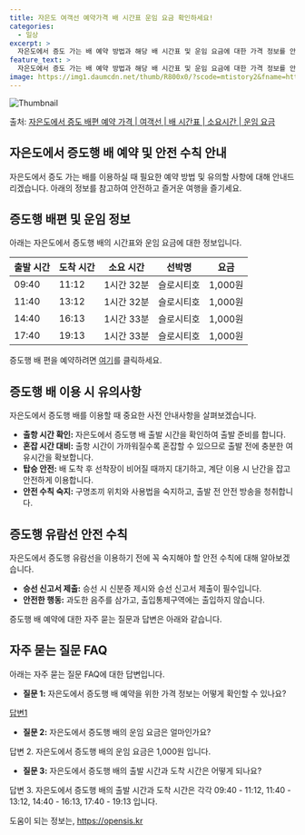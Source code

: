 ```yaml
---
title: 자은도 여객선 예약가격 배 시간표 운임 요금 확인하세요!
categories:
  - 일상
excerpt: >
  자은도에서 증도 가는 배 예약 방법과 해당 배 시간표 및 운임 요금에 대한 가격 정보를 안내 드리겠습니다. 안전하고 재밋는 증도행 여행을 위해 아래 정보 참고하시기 바랍니다. 증도행 배편 예약하기 👈 클릭자은도에서 증도행 배 시간표출발 시간도착 시간소요 시간선박명요금09:4011:121시간 32분슬로시티호1,000원11:4013:121시간 32분슬로시티호1,000원14:4016:131시간 33분슬로시티호1,000원17:4019:131시간 33분슬로시티호1,000원증도행 배편 예약하기 👈 클릭자은도에서 증도행 여객선 탑승 시 이용수칙자은도에서 증도행 배를 이용할 때 알아두어야 할 중요한 수칙들을 살펴보겠습니다. 중요한 내용 1) 자은도에서 증도행 배 출항시간을 확인하여 출발 준비를 합니다. 2) 출항 시간..
feature_text: >
  자은도에서 증도 가는 배 예약 방법과 해당 배 시간표 및 운임 요금에 대한 가격 정보를 안내 드리겠습니다. 안전하고 재밋는 증도행 여행을 위해 아래 정보 참고하시기 바랍니다. 증도행 배편 예약하기 👈 클릭자은도에서 증도행 배 시간표출발 시간도착 시간소요 시간선박명요금09:4011:121시간 32분슬로시티호1,000원11:4013:121시간 32분슬로시티호1,000원14:4016:131시간 33분슬로시티호1,000원17:4019:131시간 33분슬로시티호1,000원증도행 배편 예약하기 👈 클릭자은도에서 증도행 여객선 탑승 시 이용수칙자은도에서 증도행 배를 이용할 때 알아두어야 할 중요한 수칙들을 살펴보겠습니다. 중요한 내용 1) 자은도에서 증도행 배 출항시간을 확인하여 출발 준비를 합니다. 2) 출항 시간..
image: https://img1.daumcdn.net/thumb/R800x0/?scode=mtistory2&fname=https%3A%2F%2Fblog.kakaocdn.net%2Fdn%2Fb5cbDv%2FbtsHDhkKCxH%2FrJz5DHWTLqfxiX2PbknYM0%2Fimg.webp
---
```


![Thumbnail](https://img1.daumcdn.net/thumb/R800x0/?scode=mtistory2&fname=https%3A%2F%2Fblog.kakaocdn.net%2Fdn%2Fb5cbDv%2FbtsHDhkKCxH%2FrJz5DHWTLqfxiX2PbknYM0%2Fimg.webp)

<p>출처: <a href="https://opensis.kr/entry/%EC%9E%90%EC%9D%80%EB%8F%84%EC%97%90%EC%84%9C-%EC%A6%9D%EB%8F%84-%EB%B0%B0%ED%8E%B8-%EC%98%88%EC%95%BD-%EA%B0%80%EA%B2%A9-%EC%97%AC%EA%B0%9D%EC%84%A0-%EB%B0%B0-%EC%8B%9C%EA%B0%84%ED%91%9C-%EC%86%8C%EC%9A%94%EC%8B%9C%EA%B0%84-%EC%9A%B4%EC%9E%84-%EC%9A%94%EA%B8%88" rel="dofollow">자은도에서 증도 배편 예약 가격 | 여객선 | 배 시간표 | 소요시간 | 운임 요금</a> </p>

## 자은도에서 증도행 배 예약 및 안전 수칙 안내

자은도에서 증도 가는 배를 이용하실 때 필요한 예약 방법 및 유의할 사항에 대해 안내드리겠습니다. 아래의 정보를 참고하여 안전하고 즐거운
여행을 즐기세요.

## 증도행 배편 및 운임 정보

아래는 자은도에서 증도행 배의 시간표와 운임 요금에 대한 정보입니다.

**출발 시간** | **도착 시간** | **소요 시간** | **선박명** | **요금**  
---|---|---|---|---  
09:40 | 11:12 | 1시간 32분 | 슬로시티호 | 1,000원  
11:40 | 13:12 | 1시간 32분 | 슬로시티호 | 1,000원  
14:40 | 16:13 | 1시간 33분 | 슬로시티호 | 1,000원  
17:40 | 19:13 | 1시간 33분 | 슬로시티호 | 1,000원  
  
증도행 배 편을 예약하려면 [여기](https://opensis.kr/entry/%EC%9E%90%EC%9D%80%EB%8F%84%EC%97%90%EC%84%9C-%EC%A6%9D%EB%8F%84-%EB%B0%B0%ED%8E%B8-%EC%98%88%EC%95%BD-%EA%B0%80%EA%B2%A9-%EC%97%AC%EA%B0%9D%EC%84%A0-%EB%B0%B0-%EC%8B%9C%EA%B0%84%ED%91%9C-%EC%86%8C%EC%9A%94%EC%8B%9C%EA%B0%84-%EC%9A%B4%EC%9E%84-%EC%9A%94%EA%B8%88)를 클릭하세요.

## 증도행 배 이용 시 유의사항

자은도에서 증도행 배를 이용할 때 중요한 사전 안내사항을 살펴보겠습니다.

  * **출항 시간 확인:** 자은도에서 증도행 배 출발 시간을 확인하여 출발 준비를 합니다.
  * **혼잡 시간 대비:** 출항 시간이 가까워질수록 혼잡할 수 있으므로 출발 전에 충분한 여유시간을 확보합니다.
  * **탑승 안전:** 배 도착 후 선착장이 비어질 때까지 대기하고, 계단 이용 시 난간을 잡고 안전하게 이용합니다.
  * **안전 수칙 숙지:** 구명조끼 위치와 사용법을 숙지하고, 출발 전 안전 방송을 청취합니다.

## 증도행 유람선 안전 수칙

자은도에서 증도행 유람선을 이용하기 전에 꼭 숙지해야 할 안전 수칙에 대해 알아보겠습니다.

  * **승선 신고서 제출:** 승선 시 신분증 제시와 승선 신고서 제출이 필수입니다.
  * **안전한 행동:** 과도한 음주를 삼가고, 출입통제구역에는 출입하지 않습니다.

증도행 배 예약에 대한 자주 묻는 질문과 답변은 아래와 같습니다.

## 자주 묻는 질문 FAQ

아래는 자주 묻는 질문 FAQ에 대한 답변입니다.

  * **질문 1:** 자은도에서 증도행 배 예약을 위한 가격 정보는 어떻게 확인할 수 있나요?

[답변1](https://opensis.kr/entry/%EC%9E%90%EC%9D%80%EB%8F%84%EC%97%90%EC%84%9C-%EC%A6%9D%EB%8F%84-%EB%B0%B0%ED%8E%B8-%EC%98%88%EC%95%BD-%EA%B0%80%EA%B2%A9-%EC%97%AC%EA%B0%9D%EC%84%A0-%EB%B0%B0-%EC%8B%9C%EA%B0%84%ED%91%9C-%EC%86%8C%EC%9A%94%EC%8B%9C%EA%B0%84-%EC%9A%B4%EC%9E%84-%EC%9A%94%EA%B8%88)

  * **질문 2:** 자은도에서 증도행 배의 운임 요금은 얼마인가요?

답변 2. 자은도에서 증도행 배의 운임 요금은 1,000원 입니다.

  * **질문 3:** 자은도에서 증도행 배의 출발 시간과 도착 시간은 어떻게 되나요?

답변 3. 자은도에서 증도행 배의 출발 시간과 도착 시간은 각각 09:40 - 11:12, 11:40 - 13:12, 14:40 -
16:13, 17:40 - 19:13 입니다.

 

도움이 되는 정보는, <a href="https://opensis.kr" rel="dofollow">https://opensis.kr</a>


